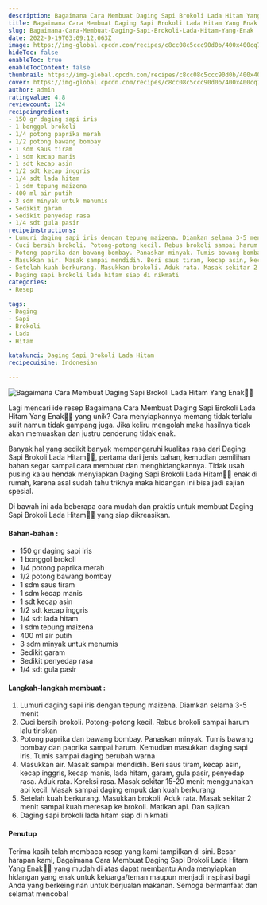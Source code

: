 ```yaml
---
description: Bagaimana Cara Membuat Daging Sapi Brokoli Lada Hitam Yang Enak"
title: Bagaimana Cara Membuat Daging Sapi Brokoli Lada Hitam Yang Enak
slug: Bagaimana-Cara-Membuat-Daging-Sapi-Brokoli-Lada-Hitam-Yang-Enak
date: 2022-9-19T03:09:12.063Z
image: https://img-global.cpcdn.com/recipes/c8cc08c5ccc90d0b/400x400cq70/photo.jpg
hideToc: false
enableToc: true
enableTocContent: false
thumbnail: https://img-global.cpcdn.com/recipes/c8cc08c5ccc90d0b/400x400cq70/photo.jpg
cover: https://img-global.cpcdn.com/recipes/c8cc08c5ccc90d0b/400x400cq70/photo.jpg
author: admin
ratingvalue: 4.8
reviewcount: 124
recipeingredient:
- 150 gr daging sapi iris
- 1 bonggol brokoli
- 1/4 potong paprika merah
- 1/2 potong bawang bombay
- 1 sdm saus tiram
- 1 sdm kecap manis
- 1 sdt kecap asin
- 1/2 sdt kecap inggris
- 1/4 sdt lada hitam
- 1 sdm tepung maizena
- 400 ml air putih
- 3 sdm minyak untuk menumis
- Sedikit garam
- Sedikit penyedap rasa
- 1/4 sdt gula pasir
recipeinstructions:
- Lumuri daging sapi iris dengan tepung maizena. Diamkan selama 3-5 menit
- Cuci bersih brokoli. Potong-potong kecil. Rebus brokoli sampai harum lalu tiriskan
- Potong paprika dan bawang bombay. Panaskan minyak. Tumis bawang bombay dan paprika sampai harum. Kemudian masukkan daging sapi iris. Tumis sampai daging berubah warna
- Masukkan air. Masak sampai mendidih. Beri saus tiram, kecap asin, kecap inggris, kecap manis, lada hitam, garam, gula pasir, penyedap rasa. Aduk rata. Koreksi rasa. Masak sekitar 15-20 menit menggunakan api kecil. Masak sampai daging empuk dan kuah berkurang
- Setelah kuah berkurang. Masukkan brokoli. Aduk rata. Masak sekitar 2 menit sampai kuah meresap ke brokoli. Matikan api. Dan sajikan
- Daging sapi brokoli lada hitam siap di nikmati
categories:
- Resep

tags:
- Daging
- Sapi
- Brokoli
- Lada
- Hitam

katakunci: Daging Sapi Brokoli Lada Hitam
recipecuisine: Indonesian

---
```


![Bagaimana Cara Membuat Daging Sapi Brokoli Lada Hitam Yang Enak👩‍🍳](https://img-global.cpcdn.com/recipes/c8cc08c5ccc90d0b/400x400cq70/photo.jpg)

Lagi mencari ide resep Bagaimana Cara Membuat Daging Sapi Brokoli Lada Hitam Yang Enak👩‍🍳 yang unik? Cara menyiapkannya memang tidak terlalu sulit namun tidak gampang juga. Jika keliru mengolah maka hasilnya tidak akan memuaskan dan justru cenderung tidak enak.

Banyak hal yang sedikit banyak mempengaruhi kualitas rasa dari Daging Sapi Brokoli Lada Hitam👩‍🍳, pertama dari jenis bahan, kemudian pemilihan bahan segar sampai cara membuat dan menghidangkannya. Tidak usah pusing kalau hendak menyiapkan Daging Sapi Brokoli Lada Hitam👩‍🍳 enak di rumah, karena asal sudah tahu triknya maka hidangan ini bisa jadi sajian spesial.

Di bawah ini ada beberapa cara mudah dan praktis untuk membuat Daging Sapi Brokoli Lada Hitam👩‍🍳 yang siap dikreasikan.

<!--inarticleads1-->

#### Bahan-bahan :

- 150 gr daging sapi iris
- 1 bonggol brokoli
- 1/4 potong paprika merah
- 1/2 potong bawang bombay
- 1 sdm saus tiram
- 1 sdm kecap manis
- 1 sdt kecap asin
- 1/2 sdt kecap inggris
- 1/4 sdt lada hitam
- 1 sdm tepung maizena
- 400 ml air putih
- 3 sdm minyak untuk menumis
- Sedikit garam
- Sedikit penyedap rasa
- 1/4 sdt gula pasir

<!--inarticleads2-->

#### Langkah-langkah membuat :

1. Lumuri daging sapi iris dengan tepung maizena. Diamkan selama 3-5 menit
1. Cuci bersih brokoli. Potong-potong kecil. Rebus brokoli sampai harum lalu tiriskan
1. Potong paprika dan bawang bombay. Panaskan minyak. Tumis bawang bombay dan paprika sampai harum. Kemudian masukkan daging sapi iris. Tumis sampai daging berubah warna
1. Masukkan air. Masak sampai mendidih. Beri saus tiram, kecap asin, kecap inggris, kecap manis, lada hitam, garam, gula pasir, penyedap rasa. Aduk rata. Koreksi rasa. Masak sekitar 15-20 menit menggunakan api kecil. Masak sampai daging empuk dan kuah berkurang
1. Setelah kuah berkurang. Masukkan brokoli. Aduk rata. Masak sekitar 2 menit sampai kuah meresap ke brokoli. Matikan api. Dan sajikan
1. Daging sapi brokoli lada hitam siap di nikmati

#### Penutup

Terima kasih telah membaca resep yang kami tampilkan di sini. Besar harapan kami, Bagaimana Cara Membuat Daging Sapi Brokoli Lada Hitam Yang Enak👩‍🍳 yang mudah di atas dapat membantu Anda menyiapkan hidangan yang enak untuk keluarga/teman maupun menjadi inspirasi bagi Anda yang berkeinginan untuk berjualan makanan. Semoga bermanfaat dan selamat mencoba!